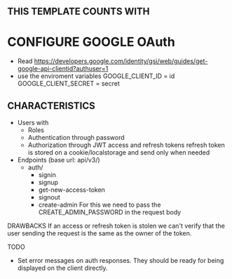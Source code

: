 ## THIS TEMPLATE COUNTS WITH

# CONFIGURE GOOGLE OAuth

- Read https://developers.google.com/identity/gsi/web/guides/get-google-api-clientid?authuser=1
- use the enviroment variables
GOOGLE_CLIENT_ID = id 
GOOGLE_CLIENT_SECRET = secret


## CHARACTERISTICS
- Users with
  - Roles
  - Authentication through password
  - Authorization through JWT access and refresh tokens
    refresh token is stored on a cookie/localstorage and send only when needed
- Endpoints (base url: api/v3/)
  - auth/
    - signin
    - signup
    - get-new-access-token
    - signout
    - create-admin
      For this we need to pass the CREATE_ADMIN_PASSWORD in the request body

DRAWBACKS
If an access or refresh token is stolen we can't verify that the user sending the request is the same as the owner of the token.

TODO

- Set error messages on auth responses. They should be ready for being displayed on the client directly.
